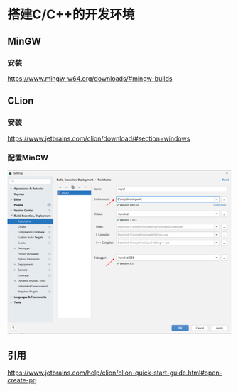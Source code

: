 # 搭建C/C++的开发环境

## MinGW

### 安装

https://www.mingw-w64.org/downloads/#mingw-builds



## CLion

### 安装

https://www.jetbrains.com/clion/download/#section=windows



### 配置MinGW

![824862-20200613210250306-1650665366](https://raw.githubusercontent.com/ludongrong/OSSRH-62326/main/img20210901173108.png)





## 引用

https://www.jetbrains.com/help/clion/clion-quick-start-guide.html#open-create-prj

